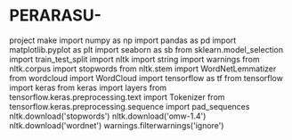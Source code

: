 # PERARASU-
project make
import numpy as np
import pandas as pd
import matplotlib.pyplot as plt
import seaborn as sb
from sklearn.model_selection import train_test_split
import nltk
import string
import warnings
from nltk.corpus import stopwords
from nltk.stem import WordNetLemmatizer
from wordcloud import WordCloud
import tensorflow as tf
from tensorflow import keras
from keras import layers
from tensorflow.keras.preprocessing.text import Tokenizer
from tensorflow.keras.preprocessing.sequence import pad_sequences
nltk.download('stopwords')
nltk.download('omw-1.4')
nltk.download('wordnet')
warnings.filterwarnings('ignore')

